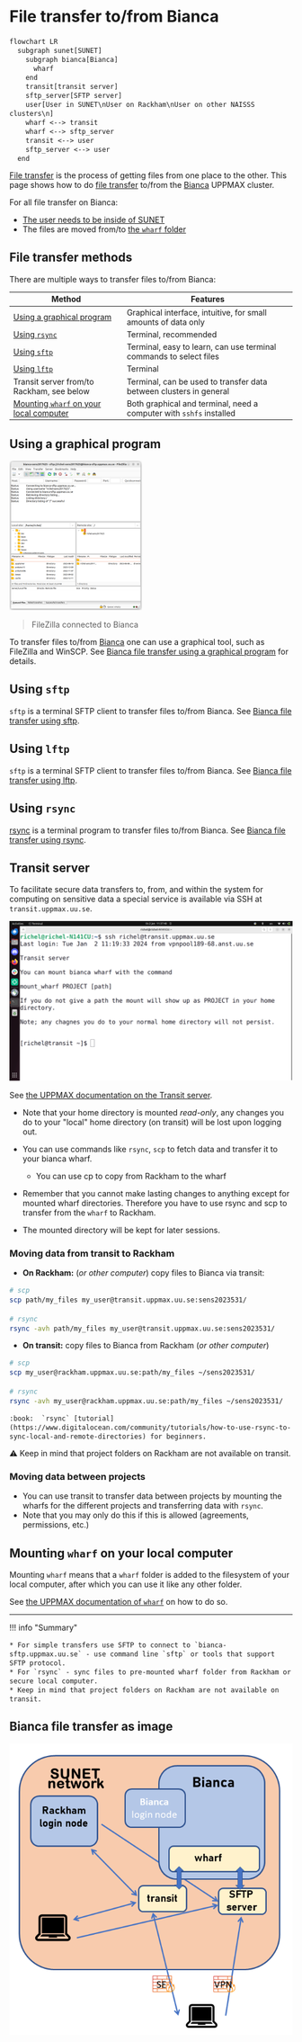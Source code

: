 # File transfer to/from Bianca

```mermaid
flowchart LR
  subgraph sunet[SUNET]
    subgraph bianca[Bianca]
      wharf
    end
    transit[transit server]
    sftp_server[SFTP server]
    user[User in SUNET\nUser on Rackham\nUser on other NAISSS clusters\n]
    wharf <--> transit
    wharf <--> sftp_server
    transit <--> user
    sftp_server <--> user
  end
```

[File transfer](file_transfer.md) is the process of getting files
from one place to the other. This page shows how to do [file transfer](file_transfer.md) to/from
the [Bianca](bianca.md) UPPMAX cluster.

For all file transfer on Bianca:

* [The user needs to be inside of SUNET](../getting_started/get_inside_sunet.md)
* The files are moved from/to [the `wharf` folder](wharf.md)

## File transfer methods

There are multiple ways to transfer files to/from Bianca:

Method                                                                            |Features
----------------------------------------------------------------------------------|---------------------------------------------
[Using a graphical program](#using-a-graphical-program)                           |Graphical interface, intuitive, for small amounts of data only
[Using `rsync`](#using-rsync)                                                     |Terminal, recommended
[Using `sftp`](#using-sftp)                                                       |Terminal, easy to learn, can use terminal commands to select files
[Using `lftp`](#using-lftp)                                                       |Terminal
Transit server from/to Rackham, see below                                         |Terminal, can be used to transfer data between clusters in general
[Mounting `wharf` on your local computer](#mounting-wharf-on-your-local-computer) |Both graphical and terminal, need a computer with `sshfs` installed


## Using a graphical program

![FileZilla connected to Bianca](../software/img/filezilla_login_to_bianca_236_x_266.png)

> FileZilla connected to Bianca

To transfer files to/from [Bianca](bianca.md)
one can use a graphical tool, such as FileZilla and WinSCP.
See [Bianca file transfer using a graphical program](../software/bianca_file_transfer_using_gui.md)
for details.

## Using `sftp`

`sftp` is a terminal SFTP client to transfer files to/from Bianca.
See [Bianca file transfer using sftp](../software/bianca_file_transfer_using_sftp.md).

## Using `lftp`

`sftp` is a terminal SFTP client to transfer files to/from Bianca.
See [Bianca file transfer using lftp](../software/bianca_file_transfer_using_lftp.md).

## Using `rsync`

[rsync](../software/rsync.md) is a terminal program to transfer files to/from Bianca.
See [Bianca file transfer using rsync](../software/bianca_file_transfer_using_rsync.md).

## Transit server

To facilitate secure data transfers to, from,
and within the system for computing on sensitive data a special service is available
via SSH at `transit.uppmax.uu.se`.

![A user that is logged in to Transit](./img/logged_in_transit.png)

See [the UPPMAX documentation on the Transit server](transit.md).

* Note that your home directory is mounted _read-only_, any changes you do to your "local" home directory (on transit) will be lost upon logging out.

* You can use commands like ``rsync``, ``scp`` to fetch data and transfer it to your bianca wharf.
    * You can use cp to copy from Rackham to the wharf
* Remember that you cannot make lasting changes to anything except for mounted wharf directories. Therefore you have to use rsync and scp to transfer from the ``wharf`` to Rackham.
* The mounted directory will be kept for later sessions.

### Moving data from transit to Rackham

* **On Rackham:** (_or other computer_) copy files to Bianca via transit:

```bash
# scp
scp path/my_files my_user@transit.uppmax.uu.se:sens2023531/

# rsync
rsync -avh path/my_files my_user@transit.uppmax.uu.se:sens2023531/
```

* **On transit:** copy files to Bianca from Rackham (_or other computer_)

```bash
# scp
scp my_user@rackham.uppmax.uu.se:path/my_files ~/sens2023531/

# rsync
rsync -avh my_user@rackham.uppmax.uu.se:path/my_files ~/sens2023531/
```

    :book:  `rsync` [tutorial](https://www.digitalocean.com/community/tutorials/how-to-use-rsync-to-sync-local-and-remote-directories) for beginners.

:warning: Keep in mind that project folders on Rackham are not available on transit.

### Moving data between projects

* You can use transit to transfer data between projects
  by mounting the wharfs for the different projects
  and transferring data with `rsync`.
* Note that you may only do this if this is allowed
  (agreements, permissions, etc.)

## Mounting `wharf` on your local computer

Mounting `wharf` means that a `wharf` folder is added to the
filesystem of your local computer, after which you can use
it like any other folder.

See [the UPPMAX documentation of `wharf`](wharf.md) on how to do so.

---

!!! info "Summary"

    * For simple transfers use SFTP to connect to `bianca-sftp.uppmax.uu.se` - use command line `sftp` or tools that support SFTP protocol.
    * For `rsync` - sync files to pre-mounted wharf folder from Rackham or secure local computer.
    * Keep in mind that project folders on Rackham are not available on transit.

## Bianca file transfer as image

![Bianca](../img/Bianca-transfer.png)

